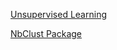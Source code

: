 [Unsupervised Learning](http://frnsys.com/ai_notes/machine_learning/unsupervised_learning.html)

[NbClust Package](https://cran.r-project.org/web/packages/NbClust/NbClust.pdf)
